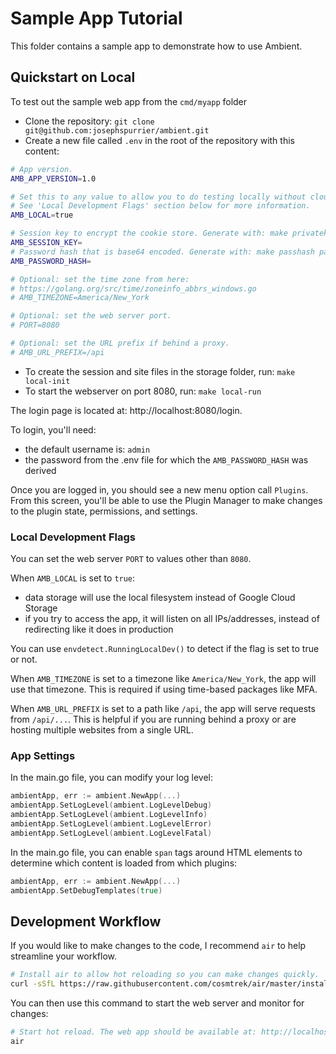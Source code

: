 # Sample App Tutorial

This folder contains a sample app to demonstrate how to use Ambient.

## Quickstart on Local

To test out the sample web app from the `cmd/myapp` folder

- Clone the repository: `git clone git@github.com:josephspurrier/ambient.git`
- Create a new file called `.env` in the root of the repository with this content:

```bash
# App version.
AMB_APP_VERSION=1.0

# Set this to any value to allow you to do testing locally without cloud access.
# See 'Local Development Flags' section below for more information.
AMB_LOCAL=true

# Session key to encrypt the cookie store. Generate with: make privatekey
AMB_SESSION_KEY=
# Password hash that is base64 encoded. Generate with: make passhash passwordhere
AMB_PASSWORD_HASH=

# Optional: set the time zone from here:
# https://golang.org/src/time/zoneinfo_abbrs_windows.go
# AMB_TIMEZONE=America/New_York

# Optional: set the web server port.
# PORT=8080

# Optional: set the URL prefix if behind a proxy.
# AMB_URL_PREFIX=/api
```

- To create the session and site files in the storage folder, run: `make local-init`
- To start the webserver on port 8080, run: `make local-run`

The login page is located at: http://localhost:8080/login.

To login, you'll need:

- the default username is: `admin`
- the password from the .env file for which the `AMB_PASSWORD_HASH` was derived

Once you are logged in, you should see a new menu option call `Plugins`. From this screen, you'll be able to use the Plugin Manager to make changes to the plugin state, permissions, and settings.

### Local Development Flags

You can set the web server `PORT` to values other than `8080`.

When `AMB_LOCAL` is set to `true`:

- data storage will use the local filesystem instead of Google Cloud Storage
- if you try to access the app, it will listen on all IPs/addresses, instead of redirecting like it does in production

You can use `envdetect.RunningLocalDev()` to detect if the flag is set to true or not.

When `AMB_TIMEZONE` is set to a timezone like `America/New_York`, the app will use that timezone. This is required if using time-based packages like MFA.

When `AMB_URL_PREFIX` is set to a path like `/api`, the app will serve requests from `/api/...`. This is helpful if you are running behind a proxy or are hosting multiple websites from a single URL.

### App Settings

In the main.go file, you can modify your log level:

```go
ambientApp, err := ambient.NewApp(...)
ambientApp.SetLogLevel(ambient.LogLevelDebug)
ambientApp.SetLogLevel(ambient.LogLevelInfo)
ambientApp.SetLogLevel(ambient.LogLevelError)
ambientApp.SetLogLevel(ambient.LogLevelFatal)
```

In the main.go file, you can enable `span` tags around HTML elements to determine which content is loaded from which plugins:

```go
ambientApp, err := ambient.NewApp(...)
ambientApp.SetDebugTemplates(true)
```

## Development Workflow

If you would like to make changes to the code, I recommend `air` to help streamline your workflow.

```bash
# Install air to allow hot reloading so you can make changes quickly.
curl -sSfL https://raw.githubusercontent.com/cosmtrek/air/master/install.sh | sh -s
```

You can then use this command to start the web server and monitor for changes:

```bash
# Start hot reload. The web app should be available at: http://localhost:8080
air
```